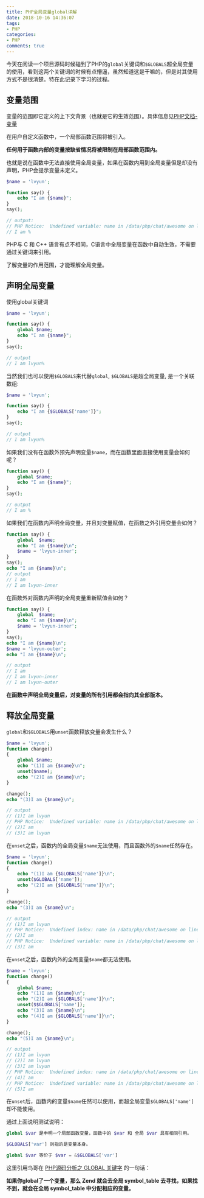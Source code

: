 ```yaml
---
title: PHP全局变量global详解
date: 2018-10-16 14:36:07
tags:
- PHP
categories:
- PHP
comments: true
---
```

今天在阅读一个项目源码时候碰到了PHP的`global`关键词和`$GLOBALS`超全局变量的使用，看到这两个关键词的时候有点懵逼，虽然知道这是干嘛的，但是对其使用方式不是很清楚。特在此记录下学习的过程。
<!-- more -->
## 变量范围

变量的范围即它定义的上下文背景（也就是它的生效范围）。具体信息见[PHP文档-变量](http://php.net/manual/zh/language.variables.scope.php)

在用户自定义函数中，一个局部函数范围将被引入。

**任何用于函数内部的变量按缺省情况将被限制在局部函数范围内。**

也就是说在函数中无法直接使用全局变量，如果在函数内用到全局变量但是却没有声明，PHP会提示变量未定义。
```php
$name = 'lvyun';

function say() {
    echo "I am {$name}";
}
say();

// output:
// PHP Notice:  Undefined variable: name in /data/php/chat/awesome on line 5
// I am %
```

PHP与 C 和 C++ 语言有点不相同，C语言中全局变量在函数中自动生效，不需要通过关键词来引用。

了解变量的作用范围，才能理解全局变量。

## 声明全局变量

使用global关键词
```php
$name = 'lvyun';

function say() {
    global $name;
    echo "I am {$name}";
}
say();

// output
// I am lvyun%
```

当然我们也可以使用`$GLOBALS`来代替`global`, `$GLOBALS`是超全局变量, 是一个关联数组:
```php
$name = 'lvyun';

function say() {
    echo "I am {$GLOBALS['name']}";
}
say();

// output
// I am lvyun%
```

如果我们没有在函数外预先声明变量`$name`，而在函数里面直接使用变量会如何呢？

```php
function say() {
    global $name;
    echo "I am {$name}";
}
say();

// output
// I am %
```

如果我们在函数内声明全局变量，并且对变量赋值，在函数之外引用变量会如何？

```php
function say() {
    global  $name;
    echo "I am {$name}\n";
    $name = 'lvyun-inner';
}
say();
echo "I am {$name}\n";
// output
// I am
// I am lvyun-inner
```

在函数外对函数内声明的全局变量重新赋值会如何？
```php
function say() {
    global  $name;
    echo "I am {$name}\n";
    $name = 'lvyun-inner';
}
say();
echo "I am {$name}\n";
$name = 'lvyun-outer';
echo "I am {$name}\n";

// output
// I am
// I am lvyun-inner
// I am lvyun-outer
```

**在函数中声明全局变量后，对变量的所有引用都会指向其全部版本。**

## 释放全局变量

`global`和`$GLOBALS`用`unset`函数释放变量会发生什么？

```php
$name = 'lvyun';
function change()
{
    global $name;
    echo "(1)I am {$name}\n";
    unset($name);
    echo "(2)I am {$name}\n";
}

change();
echo "(3)I am {$name}\n";

// output
// (1)I am lvyun
// PHP Notice:  Undefined variable: name in /data/php/chat/awesome on line 49
// (2)I am
// (3)I am lvyun
```

在`unset`之后，函数内的全局变量`$name`无法使用，而且函数外的`$name`任然存在。

```php
$name = 'lvyun';
function change()
{
    echo "(1)I am {$GLOBALS['name']}\n";
    unset($GLOBALS['name']);
    echo "(2)I am {$GLOBALS['name']}\n";
}

change();
echo "(3)I am {$name}\n";

// output
// (1)I am lvyun
// PHP Notice:  Undefined index: name in /data/php/chat/awesome on line 61
// (2)I am
// PHP Notice:  Undefined variable: name in /data/php/chat/awesome on line 65
// (3)I am
```

在`unset`之后，函数内外的全局变量`$name`都无法使用。

```php
$name = 'lvyun';
function change()
{
    global $name;
    echo "(1)I am {$name}\n";
    echo "(2)I am {$GLOBALS['name']}\n";
    unset($$GLOBALS['name']);
    echo "(3)I am {$name}\n";
    echo "(4)I am {$GLOBALS['name']}\n";
}

change();
echo "(5)I am {$name}\n";

// output
// (1)I am lvyun
// (2)I am lvyun
// (3)I am lvyun
// PHP Notice:  Undefined index: name in /data/php/chat/awesome on line 75
// (4)I am
// PHP Notice:  Undefined variable: name in /data/php/chat/awesome on line 79
// (5)I am
```

在`unset`后，函数内的变量`$name`任然可以使用，而超全局变量`$GLOBALS['name']`却不能使用。

通过上面说明测试说明：
```php
global $var 是申明一个局部函数变量，函数中的 $var 和 全局 $var 具有相同引用。

$GLOBALS['var'] 则指的是变量本身。

global $var 等价于 $var = &$GLOBALS['var']
```

这里引用鸟哥在 [PHP源码分析之 GLOBAL 关键字](http://www.laruence.com/2008/08/24/377.html) 的一句话：

**如果你global了一个变量，那么 Zend 就会去全局 symbol_table 去寻找，如果找不到，就会在全局 symbol_table 中分配相应的变量。**
